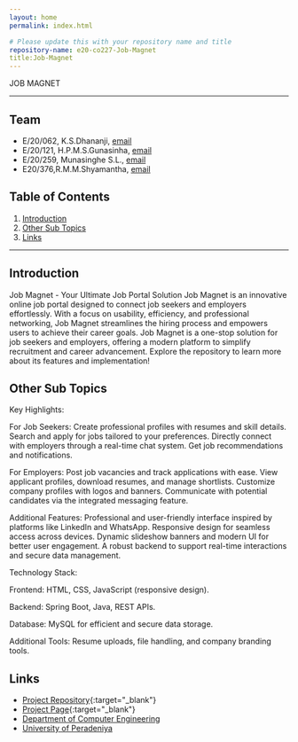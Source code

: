 ```yaml
---
layout: home
permalink: index.html

# Please update this with your repository name and title
repository-name: e20-co227-Job-Magnet
title:Job-Magnet
---
```


[comment]: # "This is the standard layout for the project, but you can clean this and use your own template"

JOB MAGNET

---

<!-- 
This is a sample image, to show how to add images to your page. To learn more options, please refer [this](https://projects.ce.pdn.ac.lk/docs/faq/how-to-add-an-image/)

![Sample Image](./images/sample.png)
 -->

## Team
-  E/20/062, K.S.Dhananji, [email](mailto:e20062@eng.pdn.ac.lk)
-  E/20/121, H.P.M.S.Gunasinha, [email](mailto:e20121@eng.pdn.ac.lk)
-  E/20/259, Munasinghe S.L., [email](mailto:e20259@eng.pdn.ac.lk)
-  E20/376,R.M.M.Shyamantha, [email](mailto:e20376@eng.pdn.ac.lk)

## Table of Contents
1. [Introduction](#introduction)
2. [Other Sub Topics](#other-sub-topics)
3. [Links](#links)

---

## Introduction

 Job Magnet - Your Ultimate Job Portal Solution
Job Magnet is an innovative online job portal designed to connect job seekers and employers effortlessly. With a focus on usability, efficiency, and professional networking, Job Magnet streamlines the hiring process and empowers users to achieve their career goals.
Job Magnet is a one-stop solution for job seekers and employers, offering a modern platform to simplify recruitment and career advancement. Explore the repository to learn more about its features and implementation!

## Other Sub Topics
Key Highlights:

For Job Seekers:
Create professional profiles with resumes and skill details.
Search and apply for jobs tailored to your preferences.
Directly connect with employers through a real-time chat system.
Get job recommendations and notifications.

For Employers:
Post job vacancies and track applications with ease.
View applicant profiles, download resumes, and manage shortlists.
Customize company profiles with logos and banners.
Communicate with potential candidates via the integrated messaging feature.

Additional Features:
Professional and user-friendly interface inspired by platforms like LinkedIn and WhatsApp.
Responsive design for seamless access across devices.
Dynamic slideshow banners and modern UI for better user engagement.
A robust backend to support real-time interactions and secure data management.

Technology Stack:

Frontend: HTML, CSS, JavaScript (responsive design).

Backend: Spring Boot, Java, REST APIs.

Database: MySQL for efficient and secure data storage.

Additional Tools: Resume uploads, file handling, and company branding tools.


## Links

- [Project Repository](https://github.com/cepdnaclk/e20-co227-Job-Magnet){:target="_blank"}
- [Project Page](https://cepdnaclk.github.io/e20-co227-Job-Magnet/){:target="_blank"}
- [Department of Computer Engineering](http://www.ce.pdn.ac.lk/)
- [University of Peradeniya](https://eng.pdn.ac.lk/)


[//]: # (Please refer this to learn more about Markdown syntax)
[//]: # (https://github.com/adam-p/markdown-here/wiki/Markdown-Cheatsheet)
